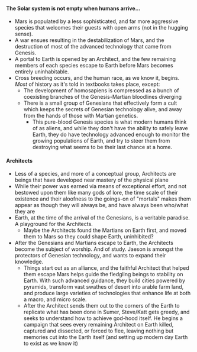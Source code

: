 #### The Solar system is not empty when humans arrive...
- Mars is populated by a less sophisticated, and far more aggressive species that welcomes their guests with open arms (not in the hugging sense).
- A war ensues resulting in the destabilization of Mars, and the destruction of most of the advanced technology that came from Genesis.
- A portal to Earth is opened by an Architect, and the few remaining members of each species escape to Earth before Mars becomes entirely uninhabitable.
- Cross breeding occurs, and the human race, as we know it, begins. *Most* of history as it's told in textbooks takes place, except:
	- The development of homosapiens is compressed as a bunch of coexisting branches of the Genesis-Martian bloodlines diverging
	- There is a small group of Genesians that effectively form a cult which keeps the secrets of Genesian technology alive, and away from the hands of those with Martian genetics.
		- This pure-blood Genesis species is what modern humans think of as aliens, and while they don't have the ability to safely leave Earth, they do have technology advanced enough to monitor the growing populations of Earth, and try to steer them from destroying what seems to be their last chance at a home.

#### Architects
- Less of a species, and more of a conceptual group, Architects are beings that have developed near mastery of the physical plane
- While their power was earned via means of exceptional effort, and not bestowed upon them like many gods of lore, the time scale of their existence and their aloofness to the goings-on of "mortals" makes them appear as though they will always be, and have always been who/what they are
- Earth, at the time of the arrival of the Genesians, is a veritable paradise. A playground for the Architects.
	- Maybe the Architects found the Martians on Earth first, and moved them to Mars so they could shape Earth, uninhibited?
- After the Genesians and Martians escape to Earth, the Architects become the subject of worship. And of study. Jaeson is amongst the protectors of Genesian technology, and wants to expand their knowledge.
	- Things start out as an alliance, and the faithful Architect that helped them escape Mars helps guide the fledgling beings to stability on Earth. With such advanced guidance, they build cities powered by pyramids, transform vast swathes of desert into arable farm land, and produce large varieties of technologies that enhance life at both a macro, and micro scale.
	- After the Architect sends them out to the corners of the Earth to replicate what has been done in Sumer, Steve/Katt gets greedy, and seeks to understand how to achieve god-hood itself. He begins a campaign that sees every remaining Architect on Earth killed, captured and dissected, or forced to flee, leaving nothing but memories cut into the Earth itself (and setting up modern day Earth to exist as we know it)